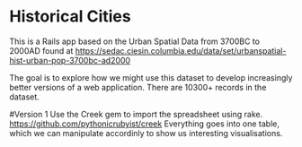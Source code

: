 # Historical Cities 

This is a Rails app based on the Urban Spatial Data from 3700BC to 2000AD found at https://sedac.ciesin.columbia.edu/data/set/urbanspatial-hist-urban-pop-3700bc-ad2000 

The goal is to explore how we might use this dataset to develop increasingly better versions of a web application. There are 10300+ records in the dataset.

#Version 1
Use the Creek gem to import the spreadsheet using rake. https://github.com/pythonicrubyist/creek 
Everything goes into one table, which we can manipulate accordinly to show us interesting visualisations.


